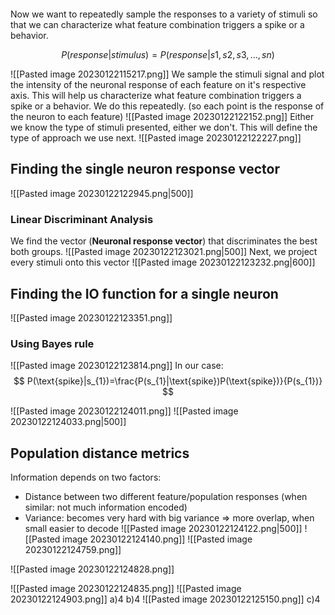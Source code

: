 ```toc
```
Now we want to repeatedly sample the responses to a variety of stimuli so that we can characterize what feature combination triggers a spike or a behavior.

$$
P(response | stimulus) = P(response | s1, s2, s3,..., sn )
$$

![[Pasted image 20230122115217.png]]
We sample the stimuli signal and plot the intensity of the neuronal response of each feature on it's respective axis. This will help us characterize what feature combination triggers a spike or a behavior. We do this repeatedly. (so each point is the response of the neuron to each feature)
![[Pasted image 20230122122152.png]]
Either we know the type of stimuli presented, either we don't. This will define the type of approach we use next.
![[Pasted image 20230122122227.png]]

## Finding the single neuron response vector
![[Pasted image 20230122122945.png|500]]
### Linear Discriminant Analysis
We find the vector (**Neuronal response vector**) that discriminates the best both groups.
![[Pasted image 20230122123021.png|500]]
Next, we project every stimuli onto this vector
![[Pasted image 20230122123232.png|600]]

## Finding the IO function for a single neuron
![[Pasted image 20230122123351.png]]

### Using Bayes rule
![[Pasted image 20230122123814.png]]
In our case:
$$
P(\text{spike}|s_{1})=\frac{P(s_{1}|\text{spike})P(\text{spike})}{P(s_{1})}
$$

![[Pasted image 20230122124011.png]]
![[Pasted image 20230122124033.png|500]]

## Population distance metrics
Information depends on two factors: 
- Distance between two different feature/population responses (when similar: not much information encoded) 
- Variance: becomes very hard with big variance => more overlap, when small easier to decode
![[Pasted image 20230122124122.png|500]]
![[Pasted image 20230122124140.png]]
![[Pasted image 20230122124759.png]]

![[Pasted image 20230122124828.png]]

![[Pasted image 20230122124835.png]]
![[Pasted image 20230122124903.png]]
a)4 
b)4
![[Pasted image 20230122125150.png]]
c)4


